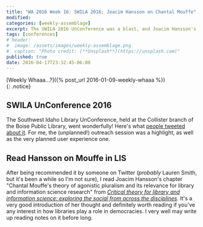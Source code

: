 ```yaml
---
title: "WA 2016 Week 16: SWILA 2016; Joacim Hansson on Chantal Mouffe"
modified:
categories: [weekly-assemblage]
excerpt: The SWILA 2016 UnConference was a blast, and Joacim Hansson's chapter on Chantal Mouffe in LIS is well worth your time.
tags: [conferences]
# header:
#  image: /assets/images/weekly-assemblage.png
#  caption: "Photo credit: [**Unsplash**](https://unsplash.com)"
published: true
date: 2016-04-17T23:32:45-06:00
---
```

  
[Weekly Whaaa…?]({% post_url 2016-01-09-weekly-whaaa %})  
{: .notice}  

## SWILA UnConference 2016   

The Southwest Idaho Library UnConference, held at the Collister branch of the Boise Public Library, went wonderfully! Here's what [people tweeted about it](https://twitter.com/hashtag/SWILA16?src=hash). For me, the (unplanned!) outreach session was a highlight, as well as the very planned user experience one.   

## Read Hansson on Mouffe in LIS   

After being recommended it by someone on Twitter (_probably_ Lauren Smith, but it's been a while so I'm not sure), I read Joacim Hansson's chapter "Chantal Mouffe's theory of agonistic pluralism and its relevance for library and information science research" from [_Critical theory for library and information science: exploring the social from across the disciplines_](https://www.worldcat.org/oclc/548555609). It's a very good introduction of her thought and definitely worth reading if you've any interest in how libraries play a role in democracies. I very well may write up reading notes on it before long.   